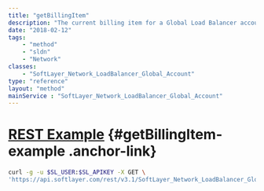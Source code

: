 ```yaml
---
title: "getBillingItem"
description: "The current billing item for a Global Load Balancer account."
date: "2018-02-12"
tags:
    - "method"
    - "sldn"
    - "Network"
classes:
    - "SoftLayer_Network_LoadBalancer_Global_Account"
type: "reference"
layout: "method"
mainService : "SoftLayer_Network_LoadBalancer_Global_Account"
---
```


# [REST Example](#getBillingItem-example) <a href="/article/rest/"><i class="fas fa-question"></i></a> {#getBillingItem-example .anchor-link} 
```bash
curl -g -u $SL_USER:$SL_APIKEY -X GET \
'https://api.softlayer.com/rest/v3.1/SoftLayer_Network_LoadBalancer_Global_Account/{SoftLayer_Network_LoadBalancer_Global_AccountID}/getBillingItem'
```

